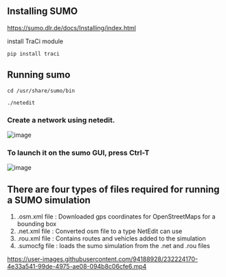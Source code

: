 ## Installing SUMO
https://sumo.dlr.de/docs/Installing/index.html 

install TraCi module

```
pip install traci
```

## Running sumo
```
cd /usr/share/sumo/bin
```
```
./netedit 
```
### Create a network using netedit.
![image](https://user-images.githubusercontent.com/94188928/232224148-971ff678-436a-485f-b8db-8b848e47f14c.png)

### To launch it on the sumo GUI, press Ctrl-T
![image](https://user-images.githubusercontent.com/94188928/232224162-5eacd668-1e0d-4dba-b39e-c3cbab8488ce.png)

## There are four types of files required for running a SUMO simulation
1. .osm.xml file : Downloaded gps coordinates for OpenStreetMaps for a bounding box
2. .net.xml file : Converted osm file to a type NetEdit can use
3. .rou.xml file : Contains routes and vehicles added to the simulation
4. .sumocfg file : loads the sumo simulation from the .net and .rou files


https://user-images.githubusercontent.com/94188928/232224170-4e33a541-99de-4975-ae08-094b8c06cfe6.mp4

